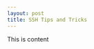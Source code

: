 ```yaml
---
layout: post
title: SSH Tips and Tricks
---
```

<!-- URLS: https://www.sysb.ai/blog/ssh-tips-and-tricks.html -->
This is content